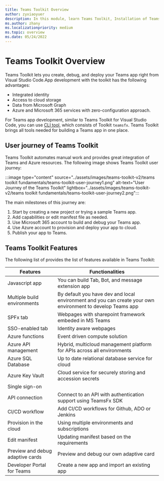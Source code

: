 ```yaml
---
title: Teams Toolkit Overview
author: zyxiaoyuer
description: In this module, learn Teams Toolkit, Installation of Teams Toolkit, and User journey of Teams Toolkit
ms.author: zhany
ms.localizationpriority: medium
ms.topic: overview
ms.date: 05/24/2022
---
```


# Teams Toolkit Overview

Teams Toolkit lets you create, debug, and deploy your Teams app right from Visual Studio Code.App development with the toolkit has the following advantages:

* Integrated identity
* Access to cloud storage
* Data from Microsoft Graph
* Azure and Microsoft 365 services with zero-configuration approach.

For Teams app development, similar to Teams Toolkit for Visual Studio Code, you can use [CLI tool](https://github.com/OfficeDev/TeamsFx/blob/dev/docs/cli/user-manual.md), which consists of Toolkit `teamsfx`.
Teams Toolkit brings all tools needed for building a Teams app in one place.

## User journey of Teams Toolkit

Teams Toolkit automates manual work and provides great integration of Teams and Azure resources. The following image shows Teams Toolkit user journey:

:::image type="content" source="../assets/images/teams-toolkit-v2/teams toolkit fundamentals/teams-toolkit-user-journey1.png" alt-text="User Journey of the Teams Toolkit" lightbox="../assets/images/teams-toolkit-v2/teams toolkit fundamentals/teams-toolkit-user-journey2.png":::

The main milestones of this journey are:

1. Start by creating a new project or trying a sample Teams app.
1. Add capabilities or edit manifest file as needed.
1. Use Microsoft 365 account to build and debug your Teams app.
1. Use Azure account to provision and deploy your app to cloud.
1. Publish your app to Teams.

## Teams Toolkit Features

The following list of provides the list of features available in Teams Toolkit:

 |Features|Functionalities|
 |---------------|----------|
 | Javascript app | You can build Tab, Bot, and message extension app |
 | Multiple build environments | By default you have dev and local environment and you can create your own environment to develop Teams app |
 | SPFx tab | Webpages with sharepoint framework embeded in MS Teams |
 | SSO-enabled tab | Identity aware webpages |
 | Azure functions | Event driven compute solution |
 | Azure API management | Hybrid, multicloud management platform for APIs across all environments |
 | Azure SQL Database | Up to date relational database service for cloud |
 | Azure Key Vault | Cloud service for securely storing and accession secrets |
 | Single sign-on | |
 | API connection | Connect to an API with authentication support using TeamsFx SDK |
 | CI/CD workflow | Add CI/CD workflows for Github, ADO or Jenkins |
 | Provision in the cloud | Using multiple environments and subscriptions |
 | Edit manifest | Updating manifest based on the requirements |
 | Preview and debug adaptive cards | Preview and debug our own adaptive card |
 | Developer Portal for Teams | Create a new app and import an existing app |
